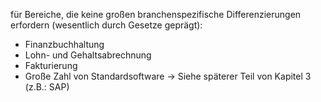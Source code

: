 für Bereiche, die keine großen branchenspezifische Differenzierungen erfordern (wesentlich durch Gesetze geprägt):
- Finanzbuchhaltung
- Lohn- und Gehaltsabrechnung
- Fakturierung
- Große Zahl von Standardsoftware → Siehe späterer Teil von Kapitel 3 (z.B.: SAP)